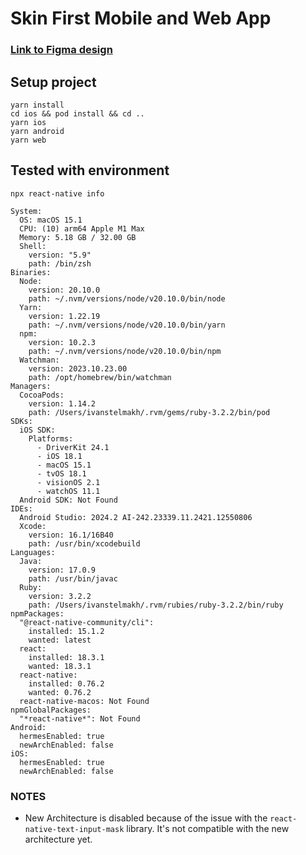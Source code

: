 # Skin First Mobile and Web App

### [Link to Figma design](<https://www.figma.com/file/uujDxnD7XOwBdYPZzrn7St/Medical-Health-Mobile-App%3A-Dermatology-App-Ui-Kit-(Community)?type=design&node-id=37-626&mode=design>)

## Setup project

```shell
yarn install
cd ios && pod install && cd ..
yarn ios
yarn android
yarn web
```

## Tested with environment

`npx react-native info`

```shell
System:
  OS: macOS 15.1
  CPU: (10) arm64 Apple M1 Max
  Memory: 5.18 GB / 32.00 GB
  Shell:
    version: "5.9"
    path: /bin/zsh
Binaries:
  Node:
    version: 20.10.0
    path: ~/.nvm/versions/node/v20.10.0/bin/node
  Yarn:
    version: 1.22.19
    path: ~/.nvm/versions/node/v20.10.0/bin/yarn
  npm:
    version: 10.2.3
    path: ~/.nvm/versions/node/v20.10.0/bin/npm
  Watchman:
    version: 2023.10.23.00
    path: /opt/homebrew/bin/watchman
Managers:
  CocoaPods:
    version: 1.14.2
    path: /Users/ivanstelmakh/.rvm/gems/ruby-3.2.2/bin/pod
SDKs:
  iOS SDK:
    Platforms:
      - DriverKit 24.1
      - iOS 18.1
      - macOS 15.1
      - tvOS 18.1
      - visionOS 2.1
      - watchOS 11.1
  Android SDK: Not Found
IDEs:
  Android Studio: 2024.2 AI-242.23339.11.2421.12550806
  Xcode:
    version: 16.1/16B40
    path: /usr/bin/xcodebuild
Languages:
  Java:
    version: 17.0.9
    path: /usr/bin/javac
  Ruby:
    version: 3.2.2
    path: /Users/ivanstelmakh/.rvm/rubies/ruby-3.2.2/bin/ruby
npmPackages:
  "@react-native-community/cli":
    installed: 15.1.2
    wanted: latest
  react:
    installed: 18.3.1
    wanted: 18.3.1
  react-native:
    installed: 0.76.2
    wanted: 0.76.2
  react-native-macos: Not Found
npmGlobalPackages:
  "*react-native*": Not Found
Android:
  hermesEnabled: true
  newArchEnabled: false
iOS:
  hermesEnabled: true
  newArchEnabled: false
```

### NOTES

- New Architecture is disabled because of the issue with the `react-native-text-input-mask` library.
  It's not compatible with the new architecture yet.
